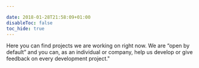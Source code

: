 ```yaml
---

date: 2018-01-28T21:58:09+01:00
disableToc: false
toc_hide: true
---
```

Here you can find projects we are working on right now. We are “open by default” and you can, as an individual or company, help us develop or give feedback on every development project."




